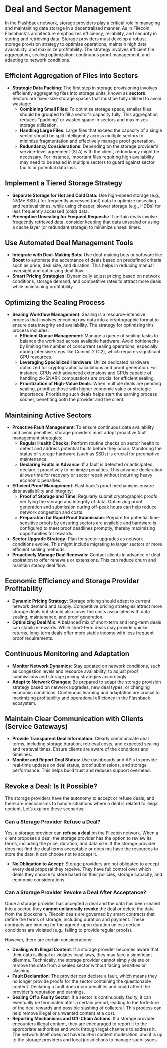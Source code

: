 # Deal and Sector Management

In the Flashback network, storage providers play a critical role in managing and maintaining data storage in a decentralized manner. As in Filecoin, Flashback's architecture emphasizes efficiency, reliability, and security in storing and retrieving data. Storage providers must develop a robust storage provision strategy to optimize operations, maintain high data availability, and maximize profitability. The strategy involves efficient file aggregation, sealing optimization, continuous proof management, and adapting to network conditions.

## **Efficient Aggregation of Files into Sectors**

* **Strategic Data Packing**: The first step in storage provisioning involves efficiently aggregating files into storage units, known as **sectors**. Sectors are fixed-size storage spaces that must be fully utilized to avoid wastage:
  * **Combining Small Files**: To optimize storage space, smaller files should be grouped to fill a sector's capacity fully. This aggregation reduces "padding" or wasted space in sectors and maximizes storage utilization.
  * **Handling Large Files**: Large files that exceed the capacity of a single sector should be split intelligently across multiple sectors to minimize fragmentation and effectively manage proof generation.
  * **Redundancy Considerations**: Depending on the storage provider's service-level agreement (SLA) with the client, redundancy might be necessary. For instance, important files requiring high availability may need to be sealed in multiple sectors to guard against sector faults or potential data loss.

## **Implement a Tiered Storage Strategy**

* **Separate Storage for Hot and Cold Data:** Use high-speed storage (e.g., NVMe SSDs) for frequently accessed (hot) data to optimize unsealing and retrieval times, while using cheaper, slower storage (e.g., HDDs) for less frequently accessed (cold) data.
* **Preemptive Unsealing for Frequent Requests:** If certain deals involve frequently retrieved data, consider keeping that data unsealed or using a cache layer (or redundant storage) to minimize unseal times.

## **Use Automated Deal Management Tools**

* **Integrate with Deal-Making Bots:** Use deal-making bots or software like **Boost** to automate the acceptance of deals based on predefined criteria such as price, deal size, and duration. This helps in reducing manual oversight and optimizing deal flow.
* **Smart Pricing Strategies:** Dynamically adjust pricing based on network conditions, storage demand, and competitive rates to attract more deals while maintaining profitability.

## **Optimizing the Sealing Process**

* **Sealing Workflow Management**: Sealing is a resource-intensive process that involves encoding raw data into a cryptographic format to ensure data integrity and availability. The strategy for optimizing this process includes:
  * **Efficient Queue Management**: Manage a queue of sealing tasks to balance the workload across available hardware. Avoid bottlenecks by limiting the number of concurrent sealing operations, especially during intensive steps like Commit 2 (C2), which requires significant GPU resources.
  * **Leveraging Specialized Hardware**: Utilize dedicated hardware optimized for cryptographic calculations and proof generation. For instance, CPUs with advanced extensions and GPUs capable of handling zk-SNARK computations are crucial for efficient sealing.
  * **Prioritization of High-Value Deals**: When multiple deals are pending sealing, prioritize those with higher economic value or strategic importance. Prioritizing such deals helps start the earning process sooner, benefiting both the provider and the client.

## **Maintaining Active Sectors**

* **Proactive Fault Management**: To ensure continuous data availability and avoid penalties, storage providers must adopt proactive fault management strategies:
  * **Regular Health Checks**: Perform routine checks on sector health to detect and address potential faults before they occur. Monitoring the status of storage hardware (such as SSDs) is crucial for preemptive maintenance.
  * **Declaring Faults in Advance**: If a fault is detected or anticipated, declare it proactively to minimize penalties. This advance declaration allows time for recovery or sector repair without incurring heavy economic penalties.
* **Efficient Proof Management**: Flashback’s proof mechanisms ensure data availability and integrity:
  * **Proof of Storage and Time**: Regularly submit cryptographic proofs verifying the storage and integrity of data. Optimizing proof generation and submission during off-peak hours can help reduce network congestion and costs.
  * **Preparation for Rapid Proof Submission**: Prepare for potential time-sensitive proofs by ensuring sectors are available and hardware is configured to meet proof deadlines promptly, thereby maximizing opportunities for rewards.
* **Sector Upgrade Strategy:** Plan for sector upgrades as network conditions evolve. This might include migrating to larger sectors or more efficient sealing methods.
* **Proactively Manage Deal Renewals:** Contact clients in advance of deal expiration to offer renewals or extensions. This can reduce churn and maintain steady deal flow.

## **Economic Efficiency and Storage Provider Profitability**

* **Dynamic Pricing Strategy**: Storage pricing should adapt to current network demand and supply. Competitive pricing strategies attract more storage deals but should also cover the costs associated with data sealing, maintenance, and proof generation.
* **Optimizing Deal Mix**: A balanced mix of short-term and long-term deals can stabilize rewards. While short-term deals may provide quicker returns, long-term deals offer more stable income with less frequent proof requirements.

## **Continuous Monitoring and Adaptation**

* **Monitor Network Dynamics**: Stay updated on network conditions, such as congestion levels and resource availability, to adjust proof submissions and storage pricing strategies accordingly.
* **Adapt to Network Changes**: Be prepared to adapt the storage provision strategy based on network upgrades, new deal types, or changing economic conditions. Continuous learning and adaptation are crucial to maximizing profitability and operational efficiency in the Flashback ecosystem.

## **Maintain Clear Communication with Clients (Service Gateways)**

* **Provide Transparent Deal Information:** Clearly communicate deal terms, including storage duration, retrieval costs, and expected sealing and retrieval times. Ensure clients are aware of the conditions and timelines.
* **Monitor and Report Deal Status:** Use dashboards and APIs to provide real-time updates on deal status, proof submissions, and storage performance. This helps build trust and reduces support overhead.

## Revoke a Deal: Is It Possible?

The storage providers have the autonomy to accept or refuse deals, and there are mechanisms to handle situations where a deal is related to illegal content. Let’s explore these scenarios:

### Can a Storage Provider Refuse a Deal?

Yes, a storage provider can **refuse a deal** on the Filecoin network. When a client proposes a deal, the storage provider has the option to review its terms, including the price, duration, and data size. If the storage provider does not find the deal terms acceptable or does not have the resources to store the data, it can choose not to accept it.

* **No Obligation to Accept**: Storage providers are not obligated to accept every deal proposal they receive. They have full control over which deals they choose to store based on their policies, storage capacity, and economic considerations.

### Can a Storage Provider Revoke a Deal After Acceptance?

Once a storage provider has accepted a deal and the data has been sealed into a sector, they **cannot unilaterally revoke** the deal or delete the data from the blockchain. Filecoin deals are governed by smart contracts that define the terms of storage, including duration and payment. These contracts are binding for the agreed-upon duration unless certain conditions are violated (e.g., failing to provide regular proofs).

However, there are certain considerations:

* **Dealing with Illegal Content**: If a storage provider becomes aware that their data is illegal or violates local laws, they may face a significant dilemma. Technically, the storage provider cannot simply delete or remove the data from a sealed sector without facing penalties or slashing.
* **Fault Declaration**: The provider can declare a fault, which means they no longer provide proofs for the sector containing the questionable content. Declaring a fault does incur penalties and could affect the provider's reputation and earnings.
* **Sealing Off a Faulty Sector**: If a sector is continuously faulty, it can eventually be terminated after a certain period, leading to the forfeiture of the deal rewards and possible slashing of collateral. This process can help remove illegal or unwanted content at a cost.
* **Reporting Mechanisms and Off-Chain Actions**: If a storage provider encounters illegal content, they are encouraged to report it to the appropriate authorities and work through legal channels to address it. The network itself does not have built-in content moderation, and it is up to the storage providers and local jurisdictions to manage such issues.
